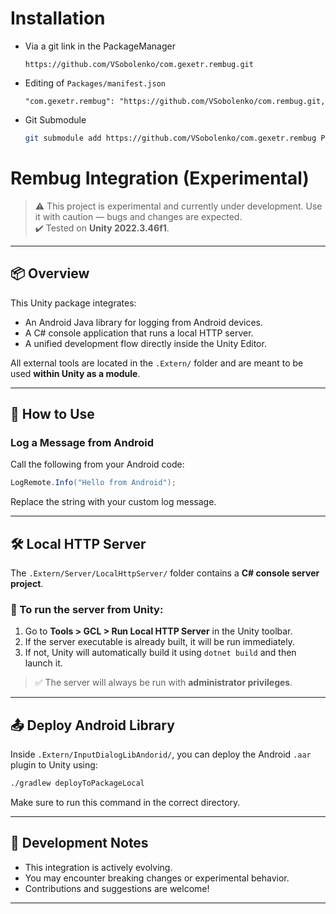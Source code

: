 # Installation

- Via a git link in the PackageManager 
  ```
  https://github.com/VSobolenko/com.gexetr.rembug.git
  ```
- Editing of `Packages/manifest.json`
  ```
  "com.gexetr.rembug": "https://github.com/VSobolenko/com.rembug.git,
  ```
- Git Submodule
  ```sh
  git submodule add https://github.com/VSobolenko/com.gexetr.rembug Packages/com.gexetr.rembug
  ```
  
# Rembug Integration (Experimental)

> ⚠️ This project is experimental and currently under development. Use it with caution — bugs and changes are expected.  
> ✔️ Tested on **Unity 2022.3.46f1**.

---

## 📦 Overview

This Unity package integrates:

- An Android Java library for logging from Android devices.
- A C# console application that runs a local HTTP server.
- A unified development flow directly inside the Unity Editor.

All external tools are located in the `.Extern/` folder and are meant to be used **within Unity as a module**.

---

## 🚀 How to Use

### Log a Message from Android

Call the following from your Android code:
```csharp
LogRemote.Info("Hello from Android");
```

Replace the string with your custom log message.

---

## 🛠 Local HTTP Server

The `.Extern/Server/LocalHttpServer/` folder contains a **C# console server project**.

### 🧪 To run the server from Unity:

1. Go to **Tools > GCL > Run Local HTTP Server** in the Unity toolbar.
2. If the server executable is already built, it will be run immediately.
3. If not, Unity will automatically build it using `dotnet build` and then launch it.

> ✅ The server will always be run with **administrator privileges**.

---

## 📤 Deploy Android Library

Inside `.Extern/InputDialogLibAndorid/`, you can deploy the Android `.aar` plugin to Unity using:

```bash
./gradlew deployToPackageLocal
```

Make sure to run this command in the correct directory.

---

## 🧪 Development Notes

- This integration is actively evolving.
- You may encounter breaking changes or experimental behavior.
- Contributions and suggestions are welcome!

---

